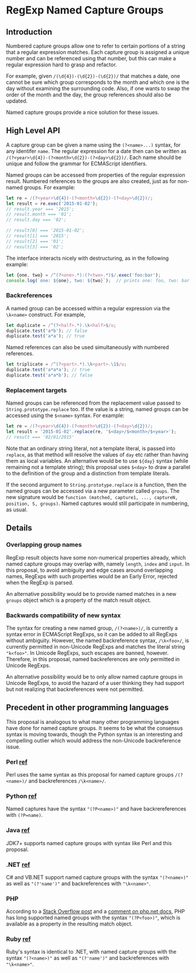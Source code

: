 # RegExp Named Capture Groups

## Introduction

Numbered capture groups allow one to refer to certain portions of a string that a regular expression matches. Each capture group is assigned a unique number and can be referenced using that number, but this can make a regular expression hard to grasp and refactor.

For example, given `/(\d{4})-(\d{2})-(\d{2})/` that matches a date, one cannot be sure which group corresponds to the month and which one is the day without examining the surrounding code. Also, if one wants to swap the order of the month and the day, the group references should also be updated.

Named capture groups provide a nice solution for these issues.

## High Level API

A capture group can be given a name using the `(?<name>...)` syntax, for any identifer `name`. The regular expression for a date then can be written as `/(?<year>\d{4})-(?<month>\d{2})-(?<day>\d{2})/`. Each name should be unique and follow the grammar for ECMAScript identifiers.

Named groups can be accessed from properties of the regular expression result. Numbered references to the groups are also created, just as for non-named groups. For example:

```js
let re = /(?<year>\d{4})-(?<month>\d{2})-(?<day>\d{2})/;
let result = re.exec('2015-01-02');
// result.year === '2015';
// result.month === '01';
// result.day === '02';

// result[0] === '2015-01-02';
// result[1] === '2015';
// result[2] === '01';
// result[3] === '02';
```

The interface interacts nicely with destructuring, as in the following example:

```js
let {one, two} = /^(?<one>.*):(?<two>.*)$/.exec('foo:bar');
console.log(`one: ${one}, two: ${two}`);  // prints one: foo, two: bar
```

### Backreferences

A named group can be accessed within a regular expression via the `\k<name>` construct. For example,

```js
let duplicate = /^(?<half>.*).\k<half>$/u;
duplicate.test('a*b'); // false
duplicate.test('a*a'); // true
```

Named references can also be used simultaneously with numbered references.

```js
let triplicate = /^(?<part>.*).\k<part>.\1$/u;
duplicate.test('a*a*a'); // true
duplicate.test('a*a*b'); // false
```

### Replacement targets

Named groups can be referenced from the replacement value passed to `String.prototype.replace` too. If the value is a string, named groups can be accessed using the `$<name>` syntax. For example:

 ```js
let re = /(?<year>\d{4})-(?<month>\d{2})-(?<day>\d{2})/;
let result = '2015-01-02'.replace(re, '$<day>/$<month>/$<year>');
// result === '02/01/2015'
```

Note that an ordinary string literal, not a template literal, is passed into `replace`, as that method will resolve the values of `day` etc rather than having them as local variables. An alternative would be to use `${day}` syntax (while remaining not a template string); this proposal uses `$<day>` to draw a parallel to the definition of the group and a distinction from template literals.

If the second argument to `String.prototype.replace` is a function, then the named groups can be accessed via a new parameter called `groups`. The new signature would be `function (matched, capture1, ..., captureN, position, S, groups)`. Named captures would still participate in numbering, as usual.

## Details

### Overlapping group names

RegExp result objects have some non-numerical properties already, which named capture groups may overlap with, namely `length`, `index` and `input`. In this proposal, to avoid ambiguity and edge cases around overlapping names, RegExps with such properties would be an Early Error, rejected when the RegExp is parsed.

An alternative possibility would be to provide named matches in a new `groups` object which is a property of the match result object.

### Backwards compatibility of new syntax

The syntax for creating a new named group, `/(?<name>)/`, is currently a syntax error in ECMAScript RegExps, so it can be added to all RegExps without ambiguity. However, the named backreference syntax, `/\k<foo>/`, is currently permitted in non-Unicode RegExps and matches the literal string `"k<foo>"`. In Unicode RegExps, such escapes are banned, however. Therefore, in this proposal, named backreferences are only permitted in Unicode RegExps.

An alternative possibility would be to only allow named capture groups in Unicode RegExps, to avoid the hazard of a user thinking they had support but not realizing that backreferences were not permitted.

## Precedent in other programming languages

This proposal is analogous to what many other programming languages have done for named capture groups. It seems to be what the consensus syntax is moving towards, though the Python syntax is an interesting and compelling outlier which would address the non-Unicode backreference issue.

### Perl [ref](http://perldoc.perl.org/perlre.html#Regular-Expressions)

Perl uses the same syntax as this proposal for named capture groups `/(?<name>)/` and backreferences `/\k<name>/`.

### Python [ref](https://docs.python.org/2/library/re.html#regular-expression-syntax)

Named captures have the syntax `"(?P<name>)"` and have backrereferences with `(?P=name)`.

### Java [ref](https://blogs.oracle.com/xuemingshen/entry/named_capturing_group_in_jdk7)

JDK7+ supports named capture groups with syntax like Perl and this proposal.

### .NET [ref](https://msdn.microsoft.com/en-us/library/bs2twtah(v=vs.110).aspx#Anchor_1)

C# and VB.NET support named capture groups with the syntax `"(?<name>)"` as well as `"(?'name')"` and backreferences with `"\k<name>"`.

### PHP

According to a [Stack Overflow post](http://stackoverflow.com/questions/6971287/named-capture-in-php-using-regex) and a [comment on php.net docs](http://php.net/manual/en/function.preg-match.php#89418), PHP has long supported named groups with the syntax `"(?P<foo>)"`, which is available as a property in the resulting match object.

### Ruby [ref](https://ruby-doc.org/core-2.2.0/Regexp.html#class-Regexp-label-Capturing)

Ruby's syntax is identical to .NET, with named capture groups with the syntax `"(?<name>)"` as well as `"(?'name')"` and backreferences with `"\k<name>"`.
